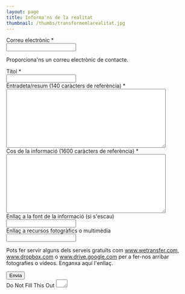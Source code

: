 ```yaml
---
layout: page
title: Informa'ns de la realitat
thumbnail: /thumbs/transformemlarealitat.jpg
---
```


<form class="l" id="form3" name="form3" accept-charset="UTF-8" autocomplete="off" enctype="multipart/form-data" method="post" novalidate action="https://comunistescat.wufoo.com.mx/forms/q1o2xzol08eyl2y/#public">
  
<div>
	<div id="foli5" class="cell notranslate">
		<label id="title5" for="Field5">
			Correu electrònic
			<span id="req_5" class="req">*</span>
		</label>
		<div>
			<input class="block" id="Field5" name="Field5" type="email" spellcheck="false" value="" tabindex="1" required />
		</div>
		<p id="instruct1">Proporciona'ns un correu electrònic de contacte.</p>
	</div>
	<div id="foli1" class="cell notranslate">
		<label id="title1" for="Field1">
			Títol
			<span id="req_1" class="req">*</span>
		</label>
		<div>
			<input class="block" id="Field1" name="Field1" type="text" value="" tabindex="2" onkeyup="" required />
		</div>
	</div>
	<div id="foli2" class="cell notranslate">
		<label id="title2" for="Field2">
			Entradeta/resum (140 caràcters de referència)
			<span id="req_2" class="req">*</span>
		</label>
		<div>
			<textarea id="Field2" name="Field2" spellcheck="true" rows="10" cols="50" tabindex="3" onkeyup="" required></textarea>
		</div>
	</div>
	<div id="foli3" class="cell notranslate">
		<label id="title3" for="Field3">
			Cos de la informació (1600 caràcters de referència)
			<span id="req_3" class="req">*</span>
		</label>
		<div>
			<textarea id="Field3" name="Field3" spellcheck="true" rows="10" cols="50" tabindex="4" onkeyup="" required></textarea>
		</div>
	</div>
	<div id="foli4" class="cell notranslate">
		<label id="title4" for="Field4">
			Enllaç a la font de la informació (si s'escau)
		</label>
		<div>
			<input class="block" id="Field4" name="Field4" type="url" value="" tabindex="5" />
		</div>
	</div>
	<div id="foli6" class="cell notranslate">
		<label id="title6" for="Field6">
			Enllaç a recursos fotogràfics o multimèdia
		</label>
		<div>
			<input class="block" id="Field6" name="Field6" type="url" value="" tabindex="6"       />
		</div>
		<p id="instruct6">Pots fer servir alguns dels serveis gratuïts com <a href="http://www.wetransfer.com">www.wetransfer.com</a>, <a href="http://www.dropbox.com">www.dropbox.com</a> o <a href="http://www.drive.google.com">www.drive.google.com</a> per a fer-nos arribar fotografies o vídeos. Enganxa aquí l'enllaç.</p>
	</div> 
	<div class="buttons ">
		<div>
	        <input id="saveForm" name="saveForm" class="btTxt submit" type="submit" value="Envia" />
	    </div>
	</div>
	<div class="closed">
		<label for="comment">Do Not Fill This Out</label>
		<textarea name="comment" id="comment" rows="1" cols="1"></textarea>
		<input type="hidden" id="idstamp" name="idstamp" value="zGuOlKRslgmdX7UkOnAl5+Q02WAMbCIkfcz9Z2ouG/I=" />
	</div>
</div>
</form>